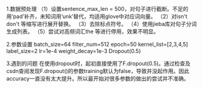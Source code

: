 1.数据预处理
（1）设置sentence_max_len = 500，对句子进行截断。不足的用‘pad’补齐，未知词用‘unk’替代，均适用glove中对应词向量。
（2）对isn't don't 等缩写进行展开替换。
（3）去除标点符号。
（4）使用jieba库对句子分词生成列表。
（5）尝试对高频词汇the 等进行停用，效果不明显。

2.参数设置
batch_size=64
filter_num=512
epoch=50
kernel_list=[2,3,4,5]
label_size=2
lr=1e-4
weight_decay=1e-3
Dropout(0.5)

3.遇到的问题
在使用dropout时，起初直接使用了F.dropout(0.5)。通过检查及csdn查阅发现F.dropout()的参数training默认为false，导致并没起作用。因此accuracy一直没有太大提升。所以最开始对很多参数的做出的尝试并不准确。
